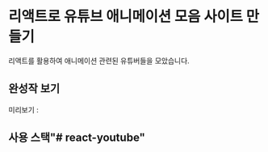 # 리액트로 유튜브 애니메이션 모음 사이트 만들기

리액트를 활용하여 애니메이션 관련된 유튜버들을 모았습니다.

## 완성작 보기
미리보기 : 

## 사용 스택"# react-youtube" 

